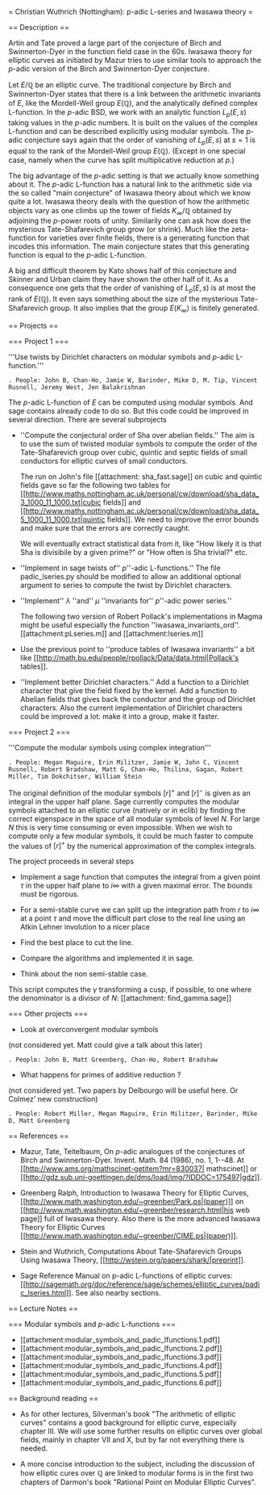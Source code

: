 = Christian Wuthrich (Nottingham): p-adic L-series and Iwasawa theory =

== Description ==

Artin and Tate proved a large part of the conjecture of Birch and Swinnerton-Dyer in the function field case in the 60s.
Iwasawa theory for elliptic curves as initiated by Mazur tries to use similar tools to approach the $p$-adic version of the Birch and Swinnerton-Dyer conjecture.

Let $E/\mathbb{Q}$ be an elliptic curve. The traditional conjecture by Birch and Swinnerton-Dyer states that there is a link between the arithmetic invariants of $E$, like the Mordell-Weil group $E(\mathbb{Q})$, and the analytically defined complex L-function.
In the $p$-adic BSD, we work with an analytic function $L_p(E,s)$ taking values in the $p$-adic numbers.
It is built on the values of the complex L-function and can be described explicitly using modular symbols.
The $p$-adic conjecture says again that the order of vanishing of $L_p(E,s)$ at $s=1$ is equal to the rank of the Mordell-Weil group $E(\mathbb{Q})$. (Except in one special case, namely when the curve has split multiplicative reduction at $p$.)

The big advantage of the $p$-adic setting is that we actually know something about it. The $p$-adic L-function has a natural link to the arithmetic side via the so called "main conjecture" of Iwasawa theory about which we know quite a lot.
Iwasawa theory deals with the question of how the arithmetic objects vary as one climbs up the tower of fields $K_{\infty}/\mathbb{Q}$ obtained by adjoining the $p$-power roots of unity. Similarily one can ask how does the mysterious Tate-Shafarevich group grow (or shrink). Much like the zeta-function for varieties over finite fields, there is a generating function that incodes this information. The main conjecture states that this generating function is equal to the $p$-adic L-function.
 
A big and difficult theorem by Kato shows half of this conjecture and Skinner and Urban claim they have shown the other half of it. As a consequence one gets that the order of vanishing of $L_p(E,s)$ is at most the rank of $E(\mathbb{Q})$. It even says something about the size of the mysterious Tate-Shafarevich group. It also implies that the group $E(K_{\infty})$ is finitely generated. 

== Projects ==

=== Project 1 ===

'''Use twists by Dirichlet characters on modular symbols and $p$-adic L-function.'''

    . People: John B, Chan-Ho, Jamie W, Barinder, Mike D, M. Tip, Vincent Rusnell, Jeremy West, Jen Balakrishnan

The $p$-adic L-function of $E$ can be computed using modular symbols. And sage contains already code to do so. But this code could be improved in several direction.
There are several subprojects

  * ''Compute the conjectural order of Sha over abelian fields.'' The aim is to use the sum of twisted modular symbols to compute the order of the Tate-Shafarevich group over cubic, quintic and septic fields of small conductors for elliptic curves of small conductors.

    The run on John's file [[attachment: sha_fast.sage]] on cubic and quintic fields gave so far the following two tables for [[http://www.maths.nottingham.ac.uk/personal/cw/download/sha_data_3_1000_11_1000.txt|cubic fields]] and [[http://www.maths.nottingham.ac.uk/personal/cw/download/sha_data_5_1000_11_1000.txt|quintic fields]]. We need to improve the error bounds and make sure that the errors are correctly caught. 

    We will eventually extract statistical data from it, like "How likely it is that Sha is divisibile by a given prime?" or "How often is Sha trivial?" etc.

  * ''Implement in sage twists of'' $p$''-adic L-functions.'' The file padic_lseries.py should be modified to allow an additional optional argument to series to compute the twist by Dirichlet characters.

  * ''Implement'' $\lambda$ ''and'' $\mu$ ''invariants for'' $p$''-adic power series.''

    The following two version of Robert Pollack's implementations in Magma might be useful especially the function ''iwasawa_invariants_ord''. [[attachment:pLseries.m]] and [[attachment:lseries.m]]

  * Use the previous point to ''produce tables of Iwasawa invariants'' a bit like [[http://math.bu.edu/people/rpollack/Data/data.html|Pollack's tables]].
 
  * ''Implement better Dirichlet characters.'' Add a function to a Dirichlet character that give the field fixed by the kernel. Add a function to Abelian fields that gives back the conductor and the group od Dirichlet characters. Also the current implementation of Dirichlet characters could be improved a lot: make it into a group, make it faster.
 
=== Project 2 ===

'''Compute the modular symbols using complex integration'''

    . People: Megan Maguire, Erin Militzer, Jamie W, John C, Vincent Rusnell, Robert Bradshaw, Matt G, Chan-Ho, Thilina, Gagan, Robert Miller, Tim Dokchitser, William Stein

The original definition of the modular symbols $[r]^{+}$ and $[r]^{-}$ is given as an integral in the upper half plane. Sage currently computes the modular symbols attached to an elliptic curve (natively or in eclib) by finding the correct eigenspace in the space of all modular symbols of level $N$. For large $N$ this is very time consuming or even impossible. When we wish to compute only a few modular symbols, it could be much faster to compute the values of $[r]^{+}$ by the numerical approximation of the complex integrals.

The project proceeds in several steps

  *  Implement a sage function that computes the integral from a given point $\tau$ in the upper half plane to $i\infty$ with a given maximal error. The bounds must be rigorous.

  *  For a semi-stable curve we can split up the integration path from $r$ to $i\infty$ at a point $\tau$ and move the difficult part close to the real line using an Atkin Lehner involution to a nicer place

  *  Find the best place to cut the line.

  *  Compare the algorithms and implemented it in sage.

  *  Think about the non semi-stable case.

This script computes the $\gamma$ transforming a cusp, if possible, to one where the denominator is a divisor of $N$: [[attachment: find_gamma.sage]]

=== Other projects ===

  * Look at overconvergent modular symbols

  (not considered yet. Matt could give a talk about this later)

    . People: John B, Matt Greenberg, Chan-Ho, Robert Bradshaw

  * What happens for primes of additive reduction ?

  (not considered yet. Two papers by Delbourgo will be useful here. Or Colmez' new construction)

    . People: Robert Miller, Megan Maguire, Erin Militzer, Barinder, Mike D, Matt Greenberg

== References ==

  * Mazur, Tate, Teitelbaum,  On $p$-adic analogues of the conjectures of Birch and Swinnerton-Dyer. Invent. Math. 84 (1986), no. 1, 1--48. At [[http://www.ams.org/mathscinet-getitem?mr=830037| mathscinet]] or [[http://gdz.sub.uni-goettingen.de/dms/load/img/?IDDOC=175497|gdz]].

  * Greenberg Ralph, Introduction to Iwasawa Theory for Elliptic Curves, [[http://www.math.washington.edu/~greenber/Park.ps|(paper)]] on [[http://www.math.washington.edu/~greenber/research.html|his web page]] full of Iwasawa theory. Also there is the more advanced Iwasawa Theory for Elliptic Curves [[http://www.math.washington.edu/~greenber/CIME.ps|(paper)]].

  * Stein and Wuthrich, Computations About Tate-Shafarevich Groups Using Iwasawa Theory, [[http://wstein.org/papers/shark/|preprint]].

  * Sage Reference Manual on p-adic L-functions of elliptic curves: [[http://sagemath.org/doc/reference/sage/schemes/elliptic_curves/padic_lseries.html]].  See also nearby sections.

== Lecture Notes ==

=== Modular symbols and $p$-adic L-functions ===

  * [[attachment:modular_symbols_and_padic_lfunctions.1.pdf]]
  * [[attachment:modular_symbols_and_padic_lfunctions.2.pdf]]
  * [[attachment:modular_symbols_and_padic_lfunctions.3.pdf]] 
  * [[attachment:modular_symbols_and_padic_lfunctions.4.pdf]]
  * [[attachment:modular_symbols_and_padic_lfunctions.5.pdf]]
  * [[attachment:modular_symbols_and_padic_lfunctions.6.pdf]] 

== Background reading ==
  
  * As for other lectures, Silverman's book "The arithmetic of elliptic curves" contains a good background for elliptic curve, especially chapter III. We will use some further results on elliptic curves over global fields, mainly in chapter VII and X, but by far not everything there is needed.

  * A more concise introduction to the subject, including the discussion of how elliptic cures over $\mathbb{Q}$ are linked to modular forms is in the first two chapters of Darmon's book  "Rational Point on Modular Elliptic Curves".
